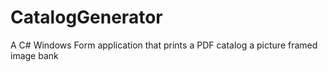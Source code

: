 # CatalogGenerator
A C# Windows Form application that prints a PDF catalog a picture framed image bank

